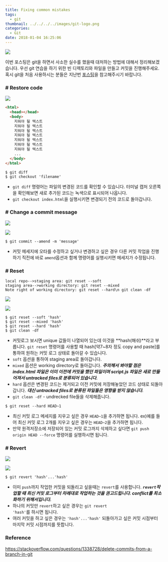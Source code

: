```yaml
---
title: Fixing common mistakes
tags:
  - git
thumbnail: ../../../../images/git-logo.png
categories:
  - Git
date: 2018-01-04 16:25:06
---
```



![](../../../../images/git-logo.png)

이번 포스팅은 git을 하면서 사소한 실수를 했을때 대처하는 방법에 대해서 정리해보겠습니다.
우선 git 연습을 하기 위한 빈 디렉토리와 파일을 만들고 커밋을 진행해주세요.
혹시 git을 처음 사용하시는 분들은 지난번 [포스팅](https://jason0853.github.io/2017/12/16/Git-basic/)을 참고해주시기 바랍니다.

### # Restore code

![](../../../../images/git/git-fixing-common-mistakes-01.png)

``` html index.html
<html>
  <head></head>
  <body>
    지워야 될 텍스트
    지워야 될 텍스트
    지워야 될 텍스트
    지워야 될 텍스트
    지워야 될 텍스트
    지워야 될 텍스트
    지워야 될 텍스트
    ...
  </body>
</html>
```

``` shell
$ git diff
$ git checkout 'filename'
```

* <code>git diff</code> 명령어는 파일의 변경된 코드를 확인할 수 있습니다. 터미널 캡처 오른쪽을 확인해보면 새로 추가된 코드는 녹색으로 표시되어 나옵니다.
* <code>git checkout index.html</code>을 실행시키면 변경되기 전의 코드로 돌아갑니다.

### # Change a commit message

![](../../../../images/git/git-fixing-common-mistakes-02.png)

![](../../../../images/git/git-fixing-common-mistakes-03.png)

``` shell
$ git commit --amend -m 'message'
```

* 커밋 메세지에 오타를 수정하고 싶거나 변경하고 싶은 경우 다른 커밋 작업을 진행하기 직전에 바로 <code>amend</code>옵션과 함께 명령어를 실행시키면 메세지가 수정됩니다.

### # Reset

``` sequence
local repo-->staging area: git reset --soft
staging area-->working directory: git reset --mixed
Note right of working directory: git reset --hard\n git clean -df
```

![](../../../../images/git/git-fixing-common-mistakes-04.png)

![](../../../../images/git/git-fixing-common-mistakes-05.png)

``` shell
$ git reset --soft 'hash'
$ git reset --mixed 'hash'
$ git reset --hard 'hash'
$ git clean -df
```

* 커밋로그 보시면 unique 값들이 나열되어 있는데 이것을 **hash(해쉬)**라고 부릅니다. <code>git reset</code> 명령어를 사용할 때 hash[약7~8자 정도 copy and paste]를 통하여 원하는 커밋 로그 상태로 돌아갈 수 있습니다.
* <code>soft</code> 옵션을 통하여 staging area로 돌아갑니다.
* <code>mixed</code> 옵션은 working directory로 돌아갑니다.
***주의해서 봐야할 점은 index.html 파일은 이미 이전에 커밋을 했던 파일이며 script.js 파일은 새로 만들어져서 untracked files로 분류되어 있습니다.***
* <code>hard</code> 옵션은 변경된 코드는 제거되고 이전 커밋에 저장해놓았던 코드 상태로 되돌아갑니다.
***대신 untracked files로 분류된 파일들은 영향을 받지 않습니다.***
* <code>git clean -df</code> - undrecked file들을 삭제해줍니다.

``` shell
$ git reset --hard HEAD~1
```

* 최신 커밋 로그 메세지를 지우고 싶은 경우 <code>HEAD~1</code>을 추가하면 됩니다.
ex)예를 들어 최신 커밋 로그 2개를 지우고 싶은 경우는 <code>HEAD~2</code>을 추가하면 됩니다.
* 만약 원격저장소에 저장되어 있는 커밋 로그까지 삭제하고 싶다면 <code>git push origin HEAD --force</code> 명령어를 실행하시면 됩니다.

### # Revert

![](../../../../images/git/git-fixing-common-mistakes-06.png)

![](../../../../images/git/git-fixing-common-mistakes-07.png)

``` shell
$ git revert 'hash'...'hash'
```

* 이미 <code>push</code>까지 작업한 커밋을 되돌리고 싶을때는 <code>revert</code>를 사용합니다.
***<code>revert</code>작업할 때 최신 커밋 로그부터 차례대로 작업하는 것을 권고드립니다. conflict를 최소화하기 위해서입니다.***
* 하나의 커밋만 <code>revert</code>하고 싶은 경우는 <code>git revert 'hash'</code>를 하시면 됩니다.
* 여러 커밋을 하고 싶은 경우는 <code>'hash'...'hash'</code> 되돌아가고 싶은 커밋 시점부터 마지막 커밋 시점까지를 뜻합니다.

### Reference
<https://stackoverflow.com/questions/1338728/delete-commits-from-a-branch-in-git>
